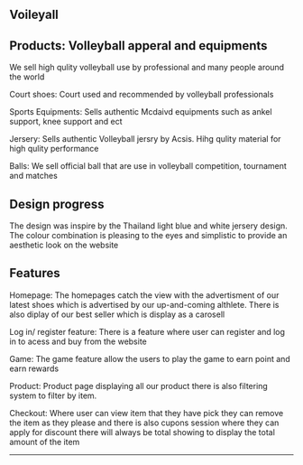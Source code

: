 Voileyall
----------------------

Products: Volleyball apperal and equipments 
--------------------------------------------------------------------------

We sell high qulity volleyball use by professional and many people around the world 

Court shoes:
Court used and recommended by volleyball professionals

Sports Equipments:
Sells authentic Mcdaivd equipments such as ankel support, knee support and ect 

Jersery:
Sells authentic Volleyball jersry by Acsis. Hihg qulity material for high qulity performance 

Balls:
We sell official ball that are use in volleyball competition, tournament and matches 


Design progress
---------------

The design was inspire by the Thailand light blue and white jersery design. The colour combination is pleasing to the eyes and simplistic
to provide an aesthetic look on the website 


Features
--------
Homepage:
The homepages catch the view with the advertisment of our latest shoes which is advertised by our 
up-and-coming althlete. There is also diplay of our best seller which is display as a carosell  

Log in/ register feature:
There is a feature where user can register and log in to acess and buy from the website 

Game:
The game feature allow the users to play the game to earn point and earn rewards 

Product:
Product page displaying all our product there is also filtering system to filter by item.

Checkout:
Where user can view item that they have pick they can remove the item as they please and there is also cupons session where they can apply for discount there will always be total showing to display the total amount of the item 


----------------- 
